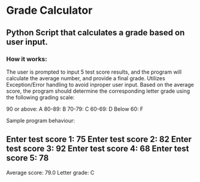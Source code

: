 # Grade Calculator

## Python Script that calculates a grade based on user input.

### How it works:
The user is prompted to input 5 test score results, and the program will calculate the average number, and provide a final grade. 
Utilizes Exception/Error handling to avoid inproper user input.
Based on the average score, the program should determine the corresponding letter grade using the following grading scale:

90 or above: A
80-89: B
70-79: C
60-69: D
Below 60: F

Sample program behaviour:

Enter test score 1: 75 
Enter test score 2: 82 
Enter test score 3: 92 
Enter test score 4: 68 
Enter test score 5: 78 
---------------------------- 
Average score: 79.0 
Letter grade: C

